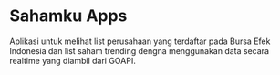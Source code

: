 # Sahamku Apps

Aplikasi untuk melihat list perusahaan yang terdaftar pada Bursa Efek Indonesia dan list saham trending dengna menggunakan data secara realtime yang diambil dari GOAPI.
